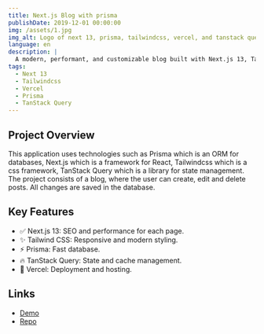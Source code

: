 ```yaml
---
title: Next.js Blog with prisma
publishDate: 2019-12-01 00:00:00
img: /assets/1.jpg
img_alt: Logo of next 13, prisma, tailwindcss, vercel, and tanstack query
language: en
description: |
  A modern, performant, and customizable blog built with Next.js 13, Tailwind CSS, Vercel, Prisma, and TanStack Query.
tags:
  - Next 13
  - Tailwindcss
  - Vercel
  - Prisma
  - TanStack Query
---
```


## Project Overview

This application uses technologies such as Prisma which is an ORM for databases, Next.js which is a framework for React, Tailwindcss which is a css framework, TanStack Query which is a library for state management.
The project consists of a blog, where the user can create, edit and delete posts. All changes are saved in the database.

## Key Features

- ✅ Next.js 13: SEO and performance for each page.
- ✨ Tailwind CSS: Responsive and modern styling.
- ⚡ Prisma: Fast database.
- 🔥 TanStack Query: State and cache management.
- 🚀 Vercel: Deployment and hosting.

## Links

- [Demo](https://blog-prisma-wine.vercel.app/)
- [Repo](https://github.com/juan-20/Blog-prisma)
